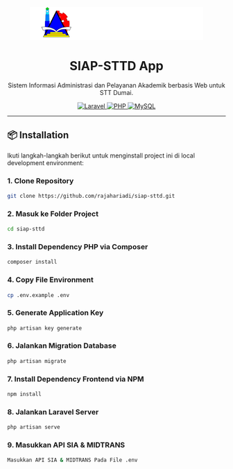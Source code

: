 <p align="center">
  <a href="https://www.sttdumai.ac.id/" target="_blank">
    <img src="public/assets/images/logo-light.png" width="400" alt="SIAP-STTD Logo">
  </a>
</p>

<h1 align="center">SIAP-STTD App</h1>

<p align="center">
  Sistem Informasi Administrasi dan Pelayanan Akademik berbasis Web untuk STT Dumai.
</p>

<p align="center">
  <a href="https://laravel.com/" target="_blank">
    <img src="https://img.shields.io/badge/Built%20With-Laravel-red?style=for-the-badge&logo=laravel" alt="Laravel">
  </a>
  <a href="https://www.php.net/" target="_blank">
    <img src="https://img.shields.io/badge/PHP-8.x-blue?style=for-the-badge&logo=php" alt="PHP">
  </a>
  <a href="https://www.mysql.com/" target="_blank">
    <img src="https://img.shields.io/badge/Database-MySQL-orange?style=for-the-badge&logo=mysql" alt="MySQL">
  </a>
</p>

---

## 📦 Installation

Ikuti langkah-langkah berikut untuk menginstall project ini di local development environment:

### 1. Clone Repository

```bash
git clone https://github.com/rajahariadi/siap-sttd.git
```

### 2. Masuk ke Folder Project

```bash
cd siap-sttd
```

### 3. Install Dependency PHP via Composer

```bash
composer install
```

### 4. Copy File Environment

```bash
cp .env.example .env
```

### 5. Generate Application Key

```bash
php artisan key generate
```

### 6. Jalankan Migration Database

```bash
php artisan migrate
```

### 7. Install Dependency Frontend via NPM

```bash
npm install

```

### 8. Jalankan Laravel Server

```bash
php artisan serve

```

### 9. Masukkan API SIA & MIDTRANS

```bash
Masukkan API SIA & MIDTRANS Pada File .env

```

